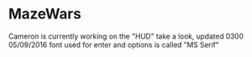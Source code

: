 # MazeWars
Cameron is currently working on the "HUD" take a look, updated 0300 05/09/2016
font used for enter and options is called "MS Serif"
